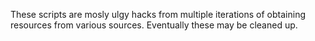 These scripts are mosly ulgy hacks from multiple iterations of obtaining resources from various sources.
Eventually these may be cleaned up.